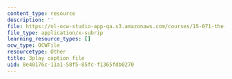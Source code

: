 ```yaml
---
content_type: resource
description: ''
file: https://ol-ocw-studio-app-qa.s3.amazonaws.com/courses/15-071-the-analytics-edge-spring-2017/8e40176c11a158f585fcf1365fdb0270_6m4l2k9hBZw.vtt
file_type: application/x-subrip
learning_resource_types: []
ocw_type: OCWFile
resourcetype: Other
title: 3play caption file
uid: 8e40176c-11a1-58f5-85fc-f1365fdb0270
---
```

